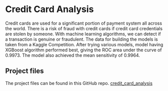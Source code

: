 # Credit Card Analysis

Credit cards are used for a significant portion of payment system all across the world. There is a risk of fraud with credit cards if credit card credentials are stolen by someone. With machine learning algorithms, we can detect if a transaction is genuine or fraudulent. The data for building the models is taken from a Kaggle Competition. After trying various models, model having XGBoost algorithm performed best, giving the ROC area under the curve of 0.9973. The model also achieved the mean sensitivity of 0.9964.

## Project files

The project files can be found in this GitHub repo. [credit_card_analysis](https://github.com/SandipSonawane/UIUC-STAT432-Basics-of-Statistical-Learning)